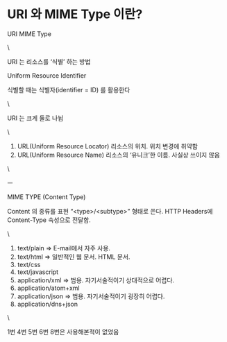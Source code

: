 # URI 와 MIME Type 이란?

URI MIME Type

\


URI 는 리소스를 ‘식별’ 하는 방법

Uniform Resource Identifier&#x20;

식별할 때는 식별자(identifier = ID) 를 활용한다

\


URI 는 크게 둘로 나뉨

\


1. URL(Uniform Resource Locator) 리소스의 위치. 위치 변경에 취약함
2. URL(Uniform Resource Name) 리소스의 ‘유니크’한 이름. 사실상 쓰이지 않음

\


ㅡ

MIME TYPE (Content Type)

Content 의 종류를 표현 “\<type>/\<subtype>” 형태로 쓴다. HTTP Headers에 Content-Type 속성으로 전달함.

\


1. text/plain ⇒ E-mail에서 자주 사용.
2. text/html ⇒ 일반적인 웹 문서. HTML 문서.
3. text/css
4. text/javascript
5. application/xml ⇒ 범용. 자기서술적이기 상대적으로 어렵다.
6. application/atom+xml
7. application/json ⇒ 범용. 자기서술적이기 굉장히 어렵다.
8. application/dns+json

\


1번 4번 5번 6번 8번은 사용해본적이 없었음
